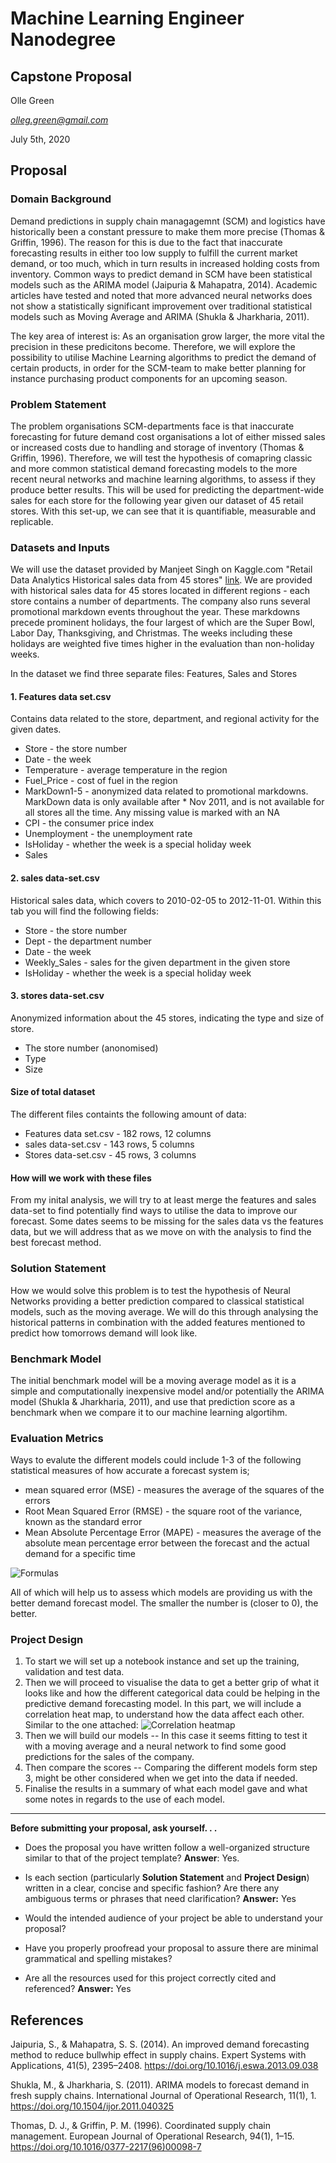 # Machine Learning Engineer Nanodegree
## Capstone Proposal
Olle Green

*olleg.green@gmail.com*

July 5th, 2020

## Proposal

### Domain Background

Demand predictions in supply chain managagemnt (SCM) and logistics have historically been a constant pressure to make them more precise (Thomas & Griffin, 1996). The reason for this is due to the fact that inaccurate forecasting results in either too low supply to fulfill the current market demand, or too much, which in turn results in increased holding costs from inventory. Common ways to predict demand in SCM have been statistical models such as the ARIMA model (Jaipuria & Mahapatra, 2014). Academic articles have tested and noted that more advanced neural networks does not show a statistically significant improvement over traditional statistical models such as Moving Average and ARIMA (Shukla & Jharkharia, 2011). 

The key area of interest is: As an organisation grow larger, the more vital the precision in these predicitons become. Therefore, we will explore the possibility to utilise Machine Learning algorithms to predict the demand of certain products, in order for the SCM-team to make better planning for instance purchasing product components for an upcoming season. 

### Problem Statement

The problem organisations SCM-departments face is that inaccurate forecasting for future demand cost organisations a lot of either missed sales or increased costs due to handling and storage of inventory (Thomas & Griffin, 1996). Therefore, we will test the hypothesis of comapring classic and more common statistical demand forecasting models to the more recent neural networks and machine learning algorithms, to assess if they produce better results. This will be used for predicting the department-wide sales for each store for the following year given our dataset of 45 retail stores. With this set-up, we can see that it is quantifiable, measurable and replicable. 

### Datasets and Inputs

We will use the dataset provided by Manjeet Singh on Kaggle.com "Retail Data Analytics
Historical sales data from 45 stores" [link](https://www.kaggle.com/manjeetsingh/retaildataset). We are provided with historical sales data for 45 stores located in different regions - each store contains a number of departments. The company also runs several promotional markdown events throughout the year. These markdowns precede prominent holidays, the four largest of which are the Super Bowl, Labor Day, Thanksgiving, and Christmas. The weeks including these holidays are weighted five times higher in the evaluation than non-holiday weeks. 

In the dataset we find three separate files: Features, Sales and Stores

#### 1. Features data set.csv

Contains data related to the store, department, and regional activity for the given dates.

* Store - the store number
* Date - the week
* Temperature - average temperature in the region
* Fuel_Price - cost of fuel in the region
* MarkDown1-5 - anonymized data related to promotional markdowns. MarkDown data is only available after * Nov 2011, and is not available for all stores all the time. Any missing value is marked with an NA
* CPI - the consumer price index
* Unemployment - the unemployment rate
* IsHoliday - whether the week is a special holiday week
* Sales

#### 2. sales data-set.csv

Historical sales data, which covers to 2010-02-05 to 2012-11-01. Within this tab you will find the following fields:

* Store - the store number
* Dept - the department number
* Date - the week
* Weekly_Sales -  sales for the given department in the given store
* IsHoliday - whether the week is a special holiday week


#### 3. stores data-set.csv

Anonymized information about the 45 stores, indicating the type and size of store. 

* The store number (anonomised) 
* Type 
* Size

#### Size of total dataset 

The different files containts the following amount of data: 
* Features data set.csv - 182 rows, 12 columns
* sales data-set.csv - 143 rows, 5 columns 
* Stores data-set.csv - 45 rows, 3 columns

#### How will we work with these files 

From my inital analysis, we will try to at least merge the features and sales data-set to find potentially find ways to utilise the data to improve our forecast. Some dates seems to be missing for the sales data vs the features data, but we will address that as we move on with the analysis to find the best forecast method.  

### Solution Statement

How we would solve this problem is to test the hypothesis of Neural Networks providing a better prediction compared to classical statistical models, such as the moving average. We will do this through analysing the historical patterns in combination with the added features mentioned to predict how tomorrows demand will look like. 


### Benchmark Model

The initial benchmark model will be a moving average model as it is a simple and computationally inexpensive model and/or potentially the ARIMA model (Shukla & Jharkharia, 2011), and use that prediction score as a benchmark when we compare it to our machine learning algortihm. 


### Evaluation Metrics

Ways to evalute the different models could include 1-3 of the following statistical measures of how accurate a forecast system is;

* mean squared error (MSE) - measures the average of the squares of the errors 
* Root Mean Squared Error (RMSE) - the square root of the variance, known as the standard error
* Mean Absolute Percentage Error (MAPE) - measures the average of the absolute mean percentage error between the forecast and the actual demand for a specific time 

![Formulas](https://i.stack.imgur.com/83BUy.png)

All of which will help us to assess which models are providing us with the better demand forecast model. The smaller the number is (closer to 0), the better. 

### Project Design

1. To start we will set up a notebook instance and set up the training, validation and test data. 
2. Then we will proceed to visualise the data to get a better grip of what it looks like and how the different categorical data could be helping in the predictive demand forecasting model. In this part, we will include a correlation heat map, to understand how the data affect each other. Similar to the one attached: ![Correlation heatmap](https://i.stack.imgur.com/Lh8tv.png)
3. Then we will build our models -- In this case it seems fitting to test it with a moving average and a neural network to find some good predictions for the sales of the company. 
4. Then compare the scores -- Comparing the different models form step 3, might be other considered when we get into the data if needed. 
5. Finalise the results in a summary of what each model gave and what some notes in regards to the use of each model. 



-----------

**Before submitting your proposal, ask yourself. . .**

- Does the proposal you have written follow a well-organized structure similar to that of the project template? **Answer**: Yes. 

- Is each section (particularly **Solution Statement** and **Project Design**) written in a clear, concise and specific fashion? Are there any ambiguous terms or phrases that need clarification? **Answer:** Yes
- Would the intended audience of your project be able to understand your proposal?
- Have you properly proofread your proposal to assure there are minimal grammatical and spelling mistakes?
- Are all the resources used for this project correctly cited and referenced? **Answer:** Yes



## References

Jaipuria, S., & Mahapatra, S. S. (2014). An improved demand forecasting method to reduce bullwhip effect in supply chains. Expert Systems with Applications, 41(5), 2395–2408. https://doi.org/10.1016/j.eswa.2013.09.038

Shukla, M., & Jharkharia, S. (2011). ARIMA models to forecast demand in fresh supply chains. International Journal of Operational Research, 11(1), 1. https://doi.org/10.1504/ijor.2011.040325

Thomas, D. J., & Griffin, P. M. (1996). Coordinated supply chain management. European Journal of Operational Research, 94(1), 1–15. https://doi.org/10.1016/0377-2217(96)00098-7
